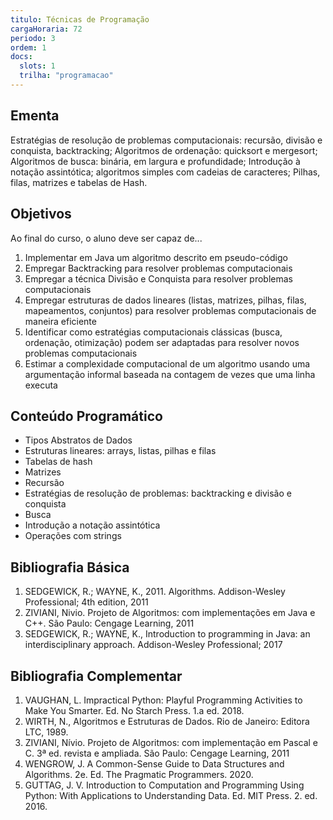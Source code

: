 ```yaml
---
titulo: Técnicas de Programação
cargaHoraria: 72
periodo: 3
ordem: 1
docs:
  slots: 1
  trilha: "programacao"
---
```


## Ementa

Estratégias de resolução de problemas computacionais: recursão, divisão e conquista, backtracking; Algoritmos de ordenação: quicksort e mergesort; Algoritmos de busca: binária, em largura e profundidade; Introdução à notação assintótica; algoritmos simples com cadeias de caracteres; Pilhas, filas, matrizes e tabelas de Hash.

## Objetivos

Ao final do curso, o aluno deve ser capaz de...

1. Implementar em Java um algoritmo descrito em pseudo-código
2. Empregar Backtracking para resolver problemas computacionais
3. Empregar a técnica Divisão e Conquista para resolver problemas computacionais
4. Empregar estruturas de dados lineares (listas, matrizes, pilhas, filas, mapeamentos, conjuntos) para resolver problemas computacionais de maneira eficiente
5. Identificar como estratégias computacionais clássicas (busca, ordenação, otimização) podem ser adaptadas para resolver novos problemas computacionais
6. Estimar a complexidade computacional de um algoritmo usando uma argumentação informal baseada na contagem de vezes que uma linha executa

## Conteúdo Programático

- Tipos Abstratos de Dados
- Estruturas lineares: arrays, listas, pilhas e filas
- Tabelas de hash
- Matrizes
- Recursão
- Estratégias de resolução de problemas: backtracking e divisão e conquista
- Busca
- Introdução a notação assintótica
- Operações com strings

## Bibliografia Básica

1. SEDGEWICK, R.; WAYNE, K., 2011. Algorithms. Addison-Wesley Professional; 4th edition, 2011
2. ZIVIANI, Nivio. Projeto de Algoritmos: com implementações em Java e C++. São Paulo: Cengage Learning, 2011
3. SEDGEWICK, R.; WAYNE, K., Introduction to programming in Java: an interdisciplinary approach. Addison-Wesley Professional; 2017

## Bibliografia Complementar

1. VAUGHAN, L. Impractical Python: Playful Programming Activities to Make You Smarter. Ed. No Starch Press. 1.a ed. 2018.
2. WIRTH, N., Algoritmos e Estruturas de Dados. Rio de Janeiro: Editora LTC, 1989.
3. ZIVIANI, Nívio. Projeto de Algoritmos: com implementação em Pascal e C. 3ª ed. revista e ampliada. São Paulo: Cengage Learning, 2011
4. WENGROW, J. A Common-Sense Guide to Data Structures and Algorithms. 2e. Ed. The Pragmatic Programmers. 2020.
5. GUTTAG, J. V. Introduction to Computation and Programming Using Python: With Applications to Understanding Data. Ed. MIT Press. 2. ed. 2016.
